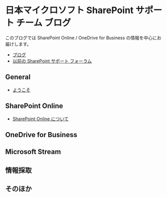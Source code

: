 # 日本マイクロソフト SharePoint サポート チーム ブログ

このブログでは SharePoint Online / OneDrive for Business の情報を中心にお届けします。

- [ブログ](https://jpspsupport.github.io/blog)  
- [以前の SharePoint サポート フォーラム](https://social.msdn.microsoft.com/Forums/ja-JP/home?forum=sharepointsupportteamja)  

## General
- [ようこそ](./articles/general/welcome.md)

## SharePoint Online
- [SharePoint Online について](./articles/sharepoint-online/spo.md)

## OneDrive for Business

## Microsoft Stream

## 情報採取

## そのほか